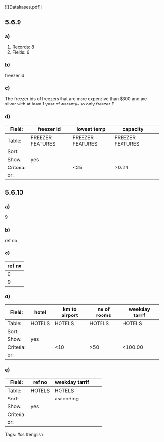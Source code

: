 ![[Databases.pdf]]

## 5.6.9
### a) 
1. Records: 8
2. Fields: 6

### b)
freezer id

### c)
The freezer ids of freezers that are more expensive than $300 and are silver with at least 1 year of waranty- so only freezer E.

### d)

| Field:    | freezer id       | lowest temp      | capacity         |     |
| --------- | ---------------- | ---------------- | ---------------- | --- |
| Table:    | FREEZER FEATURES | FREEZER FEATURES | FREEZER FEATURES |     |
| Sort:     |                  |                  |                  |     |
| Show:     | yes              |                  |                  |     |
| Criteria: |                  | <25              | >0.24            |     |
| or:       |                  |                  |                  |     |

## 5.6.10
### a)
9

### b)
ref no

### c)
| ref no |
| ------ |
| 2      |
| 9      |

### d)

| Field:    | hotel  | km to airport | no of rooms | weekday tarrif |
| --------- | ------ | ------------- | ----------- | -------------- |
| Table:    | HOTELS | HOTELS        | HOTELS      | HOTELS         |
| Sort:     |        |               |             |                |
| Show:     | yes    |               |             |                |
| Criteria: |        | <10           | >50         | <100.00        |
| or:       |        |               |             |                |

### e)
| Field:    | ref no | weekday tarrif |     |     |
| --------- | ------ | -------------- | --- | --- |
| Table:    | HOTELS | HOTELS         |     |     |
| Sort:     |        | ascending      |     |     |
| Show:     | yes    |                |     |     |
| Criteria: |        |                |     |     |
| or:       |        |                |     |     |

Tags: #cs #english 